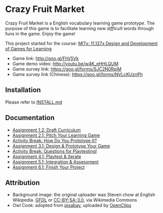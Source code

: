 # Crazy Fruit Market

Crazy Fruit Market is a English vocabulary learning game prototype.
The purpose of this game is to facilitate learning new *difficult* words through funs in the game. Enjoy the game!

This project started for the course: [MITx: 11.127x Design and Development of Games for Learning](https://www.edx.org/course/design-development-games-learning-mitx-11-127x)

- Game link: http://goo.gl/FhV5Vk
- Game demo video: http://youtu.be/w4K_eHHLQUM
- Game survey link: https://goo.gl/forms/SJC2N0RpiM
- Game survey link (Chinese): https://goo.gl/forms/NVLcKUznPh

## Installation

Please refer to [INSTALL.md](./INSTALL.md)

## Documentation

- [Assignment 1.2: Draft Curriculum](./docs/assign-1.2.pdf)
- [Assignment 2.1: Pitch Your Learning Game](./docs/assign-2.1.md)
- [Activity Break: How Do You Prototype It?](./docs/activity-3.pdf)
- [Assignment 3.1: Design & Prototype Your Game](./docs/assign-3.1.pdf)
- [Activity Break: Questions for Playtesting!](./docs/activity-4.md)
- [Assignment 4.1: Playtest & Iterate](./docs/assign-4.1.md)
- [Assignment 5.1: Integration & Assessment](./docs/assign-5.1.md)
- [Assignment 6.1: Finish Your Project](./docs/assign-6.1.md)

## Attribution
- Background image: the original uploader was Steven chow at English Wikipedia. [GFDL](http://www.gnu.org/copyleft/fdl.html) or [CC-BY-SA-3.0](http://creativecommons.org/licenses/by-sa/3.0/), via Wikimedia Commons
- Owl Cook: adopted from [pixabay](http://pixabay.com/en/owl-animal-bird-cook-cooking-159402/), uploaded by [OpenClips](http://pixabay.com/en/users/OpenClips-30363/)
